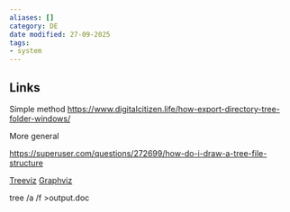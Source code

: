 ```yaml
---
aliases: []
category: DE
date modified: 27-09-2025
tags:
- system
---
```

## Links 

Simple method
https://www.digitalcitizen.life/how-export-directory-tree-folder-windows/

More general

https://superuser.com/questions/272699/how-do-i-draw-a-tree-file-structure

[Treeviz](randelshofer.ch/treeviz/)
[Graphviz](https://graphviz.org/)


tree /a /f >output.doc

